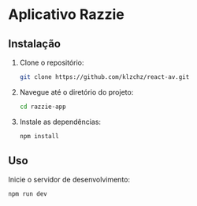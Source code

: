 # Aplicativo Razzie


## Instalação
1. Clone o repositório:
    ```bash
    git clone https://github.com/klzchz/react-av.git
    ```
2. Navegue até o diretório do projeto:
    ```bash
    cd razzie-app
    ```
3. Instale as dependências:
    ```bash
    npm install
    ```

## Uso
Inicie o servidor de desenvolvimento:
```bash
npm run dev
```
